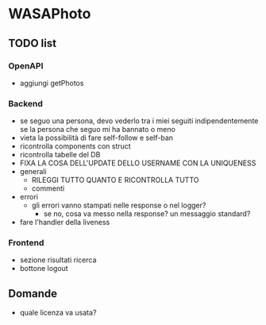 # WASAPhoto

## TODO list

### OpenAPI

- aggiungi getPhotos

### Backend

- se seguo una persona, devo vederlo tra i miei seguiti indipendentemente se la persona che seguo mi ha bannato o meno
- vieta la possibilità di fare self-follow e self-ban
- ricontrolla components con struct
- ricontrolla tabelle del DB
- FIXA LA COSA DELL'UPDATE DELLO USERNAME CON LA UNIQUENESS
- generali
  - RILEGGI TUTTO QUANTO E RICONTROLLA TUTTO
  - commenti
- errori
  - gli errori vanno stampati nelle response o nel logger?
    - se no, cosa va messo nella response? un messaggio standard?
- fare l'handler della liveness

### Frontend

- sezione risultati ricerca
- bottone logout

## Domande

- quale licenza va usata?
